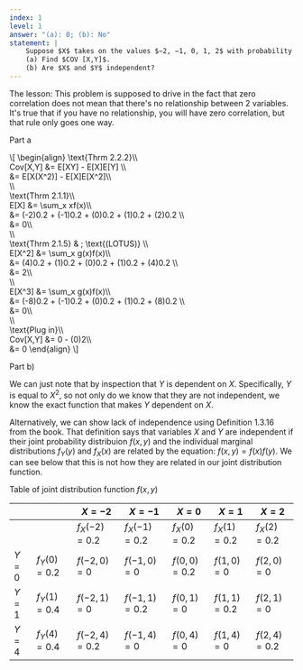```yaml
---
index: 1
level: 1
answer: "(a): 0; (b): No"
statement: |
    Suppose $X$ takes on the values $−2, −1, 0, 1, 2$ with probability $1/5$ each, and let $Y=X^2 $.  
    (a) Find $COV [X,Y]$.   
    (b) Are $X$ and $Y$ independent?
---
```


The lesson: This problem is supposed to drive in the fact that zero correlation does not mean that there's no relationship between 2 variables. It's true that if you have no relationship, you will have zero correlation, but that rule only goes one way.

Part a

\\[
    \begin{align}
    \text{Thrm 2.2.2}\\\\\
    Cov[X,Y] &= E[XY] - E[X]E[Y] \\\\\
    &= E[X(X^2)] - E[X]E[X^2]\\\\\
    \\\\\
    \text{Thrm 2.1.1}\\\\\
    E[X] &= \sum_x xf(x)\\\\\
         &= (-2)0.2 + (-1)0.2 + (0)0.2 + (1)0.2 + (2)0.2 \\\\\
         &= 0\\\\\
\\\\\
    \text{Thrm 2.1.5} & \; \text{(LOTUS)} \\\\\
    E[X^2] &= \sum_x g(x)f(x)\\\\\
           &= (4)0.2 + (1)0.2 + (0)0.2 + (1)0.2 + (4)0.2 \\\\\
           &= 2\\\\\
\\\\\
    E[X^3] &= \sum_x g(x)f(x)\\\\\
           &= (-8)0.2 + (-1)0.2 + (0)0.2 + (1)0.2 + (8)0.2 \\\\\
           &= 0\\\\\
\\\\\
    \text{Plug in}\\\\\
    Cov[X,Y] &= 0 - (0)2\\\\\
             &= 0
    \end{align}
\\]



Part b)

We can just note that by inspection that $Y$ is dependent on $X$. Specifically, $Y$ is equal to $X^2$, so not only do we know that they are not independent, we know the exact function that makes $Y$ dependent on $X$. 

Alternatively, we can show lack of independence using Definition 1.3.16 from the book. That definition says that variables $X$ and $Y$ are independent if their joint probability distribuion $f(x,y)$ and the individual marginal distributions $f_Y(y)$ and $f_X(x)$ are related by the equation: $f(x,y) = f(x)f(y)$. We can see below that this is not how they are related in our joint distribution function.

Table of joint distribution function $f(x,y)$

|     |            |$X = -2$     |$X=-1$       |$X = 0$      | $X=1$      | $X=2$      |
|-----|------------|-------------|-------------|-------------|------------|------------|
|     |            |$f_X(-2)=0.2$|$f_X(-1)=0.2$|$f_X(0)=0.2$ |$f_X(1)=0.2$|$f_X(2)=0.2$|
|$Y=0$|$f_Y(0)=0.2$|$f(-2,0)=0$  |$f(-1,0)=0$  | $f(0,0)=0.2$|$f(1,0)=0$  |$f(2,0)=0$  | 
|$Y=1$|$f_Y(1)=0.4$|$f(-2,1)=0$  |$f(-1,1)=0.2$| $f(0,1)=0$  |$f(1,1)=0.2$|$f(2,1)=0$  | 
|$Y=4$|$f_Y(4)=0.4$|$f(-2,4)=0.2$|$f(-1,4)=0$  | $f(0,4)=0$  |$f(1,4)=0$  |$f(2,4)=0.2$| 
